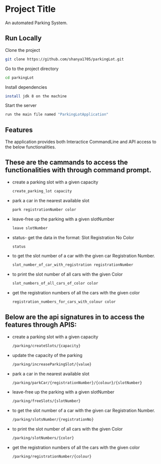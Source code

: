 
# Project Title

An automated Parking System.



## Run Locally

Clone the project
```bash
git clone https://github.com/shanya1705/parkingLot.git
```

Go to the project directory

```bash
cd parkingLot
```

Install dependencies

```bash
install jdk 8 on the machine
```

Start the server

```bash
run the main file named "ParkingLotApplication"
```


## Features

The application provides both Interactice CommandLine and API access to the below functionalities.


## These are the cammands to access the functionalities with through command prompt. 

- create a parking slot with a given capacity
  ```bash
  create_parking_lot capacity
  ```
- park a car in the nearest available slot
  ```bash
  park registrationNumber color
  ```
- leave-free up the parking with a given slotNumber
  ```bash
  leave slotNumber
  ```
- status- get the data in the format: Slot Registration No Color
  ```bash
  status
  ```
- to get the slot number of a car with the given car Registration Number.
  ```bash
  slot_number_of_car_with_registration registrationNumber
  ```

- to print the slot number of all cars with the given Color
  ```bash
  slot_numbers_of_all_cars_of_color color
   ```

- get the registration numbers of all the cars with the given color 
  ```bash
  registration_numbers_for_cars_with_colour color
   ```


## Below are the api signatures in to access the features through APIS:

- create a parking slot with a given capacity
  ```bash
  /parking/createSlots/{capacity}
  ```
- update the capacity of the parking 
  ```bash
  /parking/increaseParkingSlot/{value}
  ```
- park a car in the nearest available slot
  ```bash
  /parking/parkCar/{registrationNumber}/{colour}/{slotNumber}
  ```
- leave-free up the parking with a given slotNumber
  ```bash
  /parking/freeSlots/{slotNumber}
  ```
- to get the slot number of a car with the given car Registration Number.
  ```bash
  /parking/slotsNumber/{registrationNo}
  ```
- to print the slot number of all cars with the given Color
  ```bash
  /parking/slotNumbers/{color}
  ```
- get the registration numbers of all the cars with the given color 
  ```bash
  /parking/registrationNumber/{colour}
  ```





